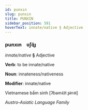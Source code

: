 ```yaml
---
id: punxın
slug: punxın
title: PUNXIN
sidebar_position: 591
hoverText: innate/native § Adjective
---
```


### punxın&emsp;<span kind="abugida">ʋ̃ʃɋ̃ȷ</span>

*innate/native* **§** Adjective

**Verb**: to be innate/native

**Noun**: innateness/nativeness

**Modifier**: innate/native

Vietnamese bẩm sinh [ʔɓəm˨˩˦ ʂɨn˧˧]

*Austro-Asiatic Language Family*